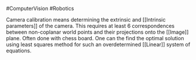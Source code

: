 #ComputerVision #Robotics 

Camera calibration means determining the extrinsic and [[Intrinsic parameters]] of the camera. This requires at least 6 correspondences between non-coplanar world points and their projections onto the [[Image]] plane.
Often done with chess board.
One can the find the optimal solution using least squares method for such an overdetermined [[Linear]] system of equations. 
